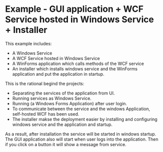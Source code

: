 # Example - GUI application + WCF Service hosted in Windows Service + Installer

This example includes:

* A Windows Service
* A WCF Service hosted in Windows Service
* A WinForms application which calls methods of the WCF service
* An installer which installs windows service and the WinForms application and put the application in startup.

This is the rational begind the projects:

* Separating the services of the application from UI. 
* Running services as Windows Service.
* Running (a Windows Forms Application) after user login. 
* To communicate between the service and the windows Application, self-hosted WCF has been used.
* The installer makse the deployment easier by installing and configuring windows service and the application and startup.

As a result, after installation the service will be started in windows startup. The GUI application also will start when user logs into the application. Then if you click on a button it will show a message from service.